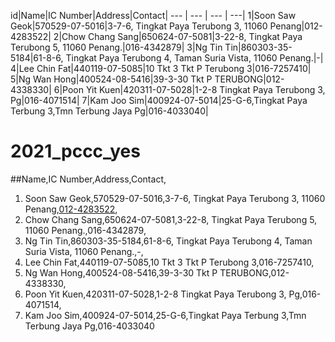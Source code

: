 id|Name|IC Number|Address|Contact|
--- | --- | --- | ---|
1|Soon Saw Geok|570529-07-5016|3-7-6, Tingkat Paya Terubong 3, 11060 Penang|012-4283522|
2|Chow Chang Sang|650624-07-5081|3-22-8, Tingkat Paya Terubong 5, 11060 Penang.|016-4342879|
3|Ng Tin Tin|860303-35-5184|61-8-6, Tingkat Paya Terubong 4, Taman Suria Vista, 11060 Penang.|-|
4|Lee Chin Fat|440119-07-5085|10 Tkt 3 Tkt P Terubong 3|016-7257410|
5|Ng Wan Hong|400524-08-5416|39-3-30 Tkt P TERUBONG|012-4338330|
6|Poon Yit Kuen|420311-07-5028|1-2-8 Tingkat Paya Terubong 3, Pg|016-4071514|
7|Kam Joo Sim|400924-07-5014|25-G-6,Tingkat Paya Terbung 3,Tmn Terbung Jaya Pg|016-4033040|
# 2021_pccc_yes
##Name,IC Number,Address,Contact,
1. Soon Saw Geok,570529-07-5016,3-7-6, Tingkat Paya Terubong 3, 11060 Penang,[012-4283522](tel:012-4283522),
2. Chow Chang Sang,650624-07-5081,3-22-8, Tingkat Paya Terubong 5, 11060 Penang.,016-4342879,
3. Ng Tin Tin,860303-35-5184,61-8-6, Tingkat Paya Terubong 4, Taman Suria Vista, 11060 Penang.,-,
4. Lee Chin Fat,440119-07-5085,10 Tkt 3 Tkt P Terubong 3,016-7257410,
5. Ng Wan Hong,400524-08-5416,39-3-30 Tkt P TERUBONG,012-4338330,
6. Poon Yit Kuen,420311-07-5028,1-2-8 Tingkat Paya Terubong 3, Pg,016-4071514,
7. Kam Joo Sim,400924-07-5014,25-G-6,Tingkat Paya Terbung 3,Tmn Terbung Jaya Pg,016-4033040
